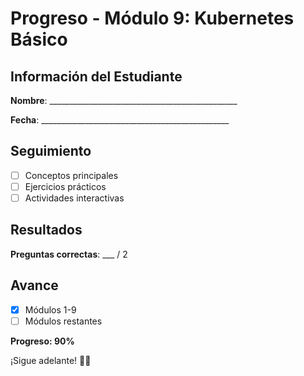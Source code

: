 # Progreso - Módulo 9: Kubernetes Básico

## Información del Estudiante

**Nombre**: _______________________________________________

**Fecha**: _______________________________________________

## Seguimiento

- [ ] Conceptos principales
- [ ] Ejercicios prácticos
- [ ] Actividades interactivas

## Resultados

**Preguntas correctas**: ___ / 2

## Avance

- [x] Módulos 1-9
- [ ] Módulos restantes

**Progreso: 90%**

¡Sigue adelante! 🐳🚀
